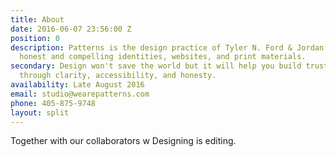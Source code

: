 ```yaml
---
title: About
date: 2016-06-07 23:56:00 Z
position: 0
description: Patterns is the design practice of Tyler N. Ford & Jordan Hayes. We create
  honest and compelling identities, websites, and print materials.
secondary: Design won't save the world but it will help you build trust and loy­al­ty
  through clar­i­ty, ac­ces­si­bil­ity, and honesty.
availability: Late August 2016
email: studio@wearepatterns.com
phone: 405-875-9748
layout: split
---
```


Together with our collaborators w
Designing is editing.